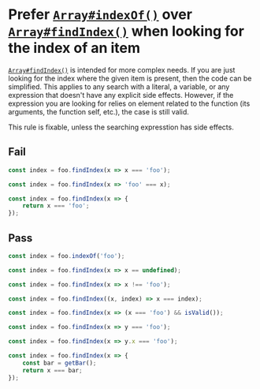 # Prefer [`Array#indexOf()`](https://developer.mozilla.org/en-US/docs/Web/JavaScript/Reference/Global_Objects/Array/indexOf) over [`Array#findIndex()`](https://developer.mozilla.org/en-US/docs/Web/JavaScript/Reference/Global_Objects/Array/findIndex) when looking for the index of an item

[`Array#findIndex()`](https://developer.mozilla.org/en-US/docs/Web/JavaScript/Reference/Global_Objects/Array/findIndex) is intended for more complex needs. If you are just looking for the index where the given item is present, then the code can be simplified. This applies to any search with a literal, a variable, or any expression that doesn't have any explicit side effects. However, if the expression you are looking for relies on element related to the function (its arguments, the function self, etc.), the case is still valid.

This rule is fixable, unless the searching expresstion has side effects.

## Fail

```js
const index = foo.findIndex(x => x === 'foo');
```

```js
const index = foo.findIndex(x => 'foo' === x);
```

```js
const index = foo.findIndex(x => {
	return x === 'foo';
});
```

## Pass

```js
const index = foo.indexOf('foo');
```

```js
const index = foo.findIndex(x => x == undefined);
```

```js
const index = foo.findIndex(x => x !== 'foo');
```

```js
const index = foo.findIndex((x, index) => x === index);
```

```js
const index = foo.findIndex(x => (x === 'foo') && isValid());
```

```js
const index = foo.findIndex(x => y === 'foo');
```

```js
const index = foo.findIndex(x => y.x === 'foo');
```

```js
const index = foo.findIndex(x => {
	const bar = getBar();
	return x === bar;
});
```
